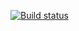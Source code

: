 [![Build status](https://ci.appveyor.com/api/projects/status/7grlwt9smtm5we0d?svg=true)](https://ci.appveyor.com/project/chashnikova-as/patterns)

